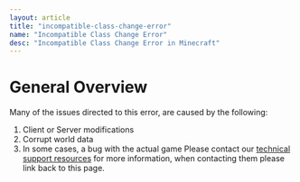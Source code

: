 ```yaml
---
layout: article
title: "incompatible-class-change-error"
name: "Incompatible Class Change Error"
desc: "Incompatible Class Change Error in Minecraft"
---
```


# General Overview
Many of the issues directed to this error, are caused by the following:

1. Client or Server modifications
2. Corrupt world data
3. In some cases, a bug with the actual game
Please contact our [technical support resources]((_help/technical-support-resources)) for more information, when contacting them please link back to this page.